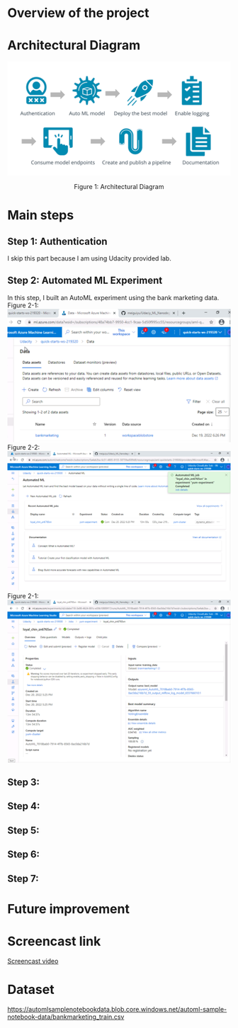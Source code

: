 # Overview of the project

# Architectural Diagram
![plot](./images/Architecture.PNG)
<p align="center">
Figure 1: Architectural Diagram 
</p>

# Main steps
## Step 1: Authentication
I skip this part because I am using Udacity provided lab.

## Step 2: Automated ML Experiment
In this step, I built an AutoML experiment using the bank marketing data.
Figure 2-1: ![plot](./images/2-1.PNG)
Figure 2-2: ![plot](./images/2-2.PNG)
Figure 2-1: ![plot](./images/2-3.PNG)

## Step 3:
## Step 4:
## Step 5:
## Step 6:
## Step 7:

# Future improvement
# Screencast link
<a href="https://www.google.com/" target="_blank">Screencast video</a>

# Dataset
https://automlsamplenotebookdata.blob.core.windows.net/automl-sample-notebook-data/bankmarketing_train.csv


